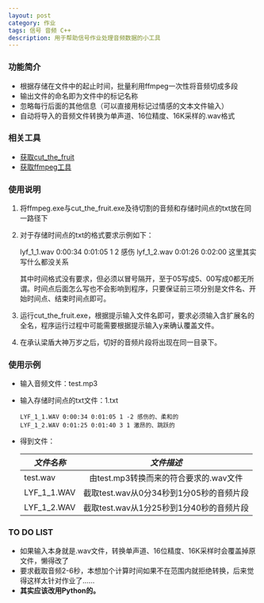 ```yaml
---
layout: post
category: 作业
tags: 信号 音频 C++
description: 用于帮助信号作业处理音频数据的小工具
---
```


### 功能简介

  * 根据存储在文件中的起止时间，批量利用ffmpeg一次性将音频切成多段
  * 输出文件的命名即为文件中的标记名称
  * 忽略每行后面的其他信息（可以直接用标记过情感的文本文件输入）
  * 自动将导入的音频文件转换为单声道、16位精度、16K采样的.wav格式

### 相关工具

  * [获取cut_the_fruit](https://github.com/december/srt_2013)
  * [获取ffmpeg工具](http://www.ffmpeg.org/download.html)

### 使用说明

  1. 将ffmpeg.exe与cut_the_fruit.exe及待切割的音频和存储时间点的txt放在同一路径下
  2. 对于存储时间点的txt的格式要求示例如下：
		
		lyf_1_1.wav 0:00:34 0:01:05 1 2 感伤
		lyf_1_2.wav 0:01:26 0:02:00 这里其实写什么都没关系

	 其中时间格式没有要求，但必须以冒号隔开，至于05写成5、00写成0都无所谓。时间点后面怎么写也不会影响到程序，只要保证前三项分别是文件名、开始时间点、结束时间点即可。
  3. 运行cut_the_fruit.exe，根据提示输入文件名即可，要求必须输入含扩展名的全名，程序运行过程中可能需要根据提示输入y来确认覆盖文件。
  4. 在承认梁盾大神万岁之后，切好的音频片段将出现在同一目录下。

### 使用示例

  * 输入音频文件：test.mp3
  * 输入存储时间点的txt文件：1.txt

		LYF_1_1.WAV 0:00:34 0:01:05 1 -2 感伤的、柔和的
		LYF_1_2.WAV 0:01:25 0:01:40 3 1	激昂的、跳跃的
  
  * 得到文件：

  	| *文件名称* | *文件描述* |
	| ------------- |:--------------------------------:|
	| test.wav | 由test.mp3转换而来的符合要求的.wav文件 |
	| LYF_1_1.WAV | 截取test.wav从0分34秒到1分05秒的音频片段 |
	| LYF_1_2.WAV | 截取test.wav从1分25秒到1分40秒的音频片段 |

### TO DO LIST

  * 如果输入本身就是.wav文件，转换单声道、16位精度、16K采样时会覆盖掉原文件，懒得改了
  * 要求截取音频2-6秒，本想加个计算时间如果不在范围内就拒绝转换，后来觉得这样太针对作业了……
  * **其实应该改用Python的。**

